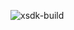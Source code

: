 ![xsdk-build](https://github.com/vreshniak/xsdk-ci-test/workflows/xsdk-build/badge.svg?branch=master&job_name=github-osx)